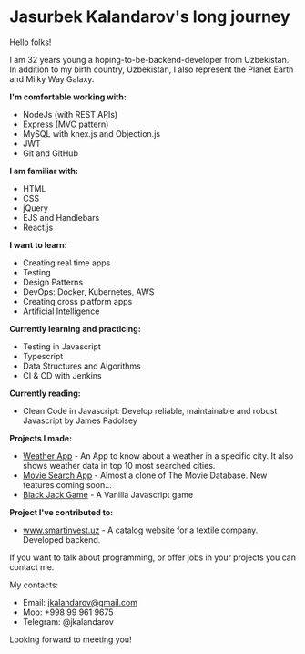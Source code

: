# Jasurbek Kalandarov's long journey

Hello folks!

I am 32 years young a hoping-to-be-backend-developer from Uzbekistan. In addition to my birth country, Uzbekistan, I also represent the Planet Earth and Milky Way Galaxy.

<strong>I'm comfortable working with:</strong>
- NodeJs (with REST APIs) 
- Express (MVC pattern)
- MySQL with knex.js and Objection.js
- JWT
- Git and GitHub

<strong>I am familiar with:</strong>
- HTML
- CSS
- jQuery
- EJS and Handlebars
- React.js

<strong>I want to learn:</strong>
- Creating real time apps
- Testing
- Design Patterns
- DevOps: Docker, Kubernetes, AWS
- Creating cross platform apps
- Artificial Intelligence

<strong>Currently learning and practicing:</strong>
- Testing in Javascript
- Typescript
- Data Structures and Algorithms
- CI & CD with Jenkins

<strong>Currently reading:</strong>
- Clean Code in Javascript: Develop reliable, maintainable and robust Javascript by James Padolsey

<strong>Projects I made:</strong>
- <a href="https://github.com/jkalandarov/WeatherApp">Weather App</a> - An App to know about a weather in a specific city. It also shows weather data in top 10 most searched cities.
- <a href="https://github.com/jkalandarov/MovieSearchApp">Movie Search App</a> - Almost a clone of The Movie Database. New features coming soon...
- <a href="https://github.com/jkalandarov/BlackJackGame">Black Jack Game</a> - A Vanilla Javascript game

<strong>Project I've contributed to:</strong>
- <a href="https://smartinvest.uz">www.smartinvest.uz</a> - A catalog website for a textile company. Developed backend.

If you want to talk about programming, or offer jobs in your projects you can contact me.

My contacts:
- Email: jkalandarov@gmail.com
- Mob: +998 99 961 9675
- Telegram: @jkalandarov

Looking forward to meeting you!
